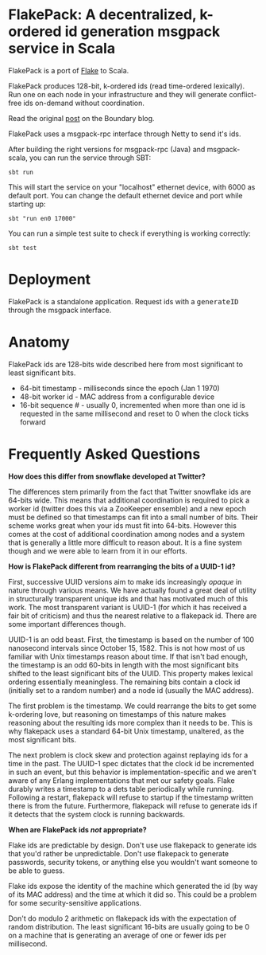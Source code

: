 # FlakePack: A decentralized, k-ordered id generation msgpack service in Scala

FlakePack is a port of [Flake]("http://github.com/boundary/flake.git") to Scala.

FlakePack produces 128-bit, k-ordered ids (read time-ordered lexically). Run one on each node in your infrastructure and they will generate conflict-free ids on-demand without coordination.

Read the original [post](http://blog.boundary.com/2012/01/12/flake-a-decentralized-k-ordered-unique-id-generator-in-erlang/) on the Boundary blog.

FlakePack uses a msgpack-rpc interface through Netty to send it's ids.

After building the right versions for msgpack-rpc (Java) and msgpack-scala, you can run the service through SBT:

	sbt run

This will start the service on your "localhost" ethernet device, with 6000 as default port.
You can change the default ethernet device and port while starting up:

	sbt "run en0 17000"

You can run a simple test suite to check if everything is working correctly:
	
	sbt test


# Deployment

FlakePack is a standalone application. Request ids with a <tt>generateID</tt> through the msgpack interface.

# Anatomy

FlakePack ids are 128-bits wide described here from most significant to least significant bits.

* 64-bit timestamp - milliseconds since the epoch (Jan 1 1970)
* 48-bit worker id - MAC address from a configurable device
* 16-bit sequence # - usually 0, incremented when more than one id is requested in the same millisecond and reset to 0 when the clock ticks forward

# Frequently Asked Questions

**How does this differ from snowflake developed at Twitter?**

The differences stem primarily from the fact that Twitter snowflake ids are 64-bits wide. This means that additional coordination is required to pick a worker id (twitter does this via a ZooKeeper ensemble) and a new epoch must be defined so that timestamps can fit into a small number of bits. Their scheme works great when your ids must fit into 64-bits. However this comes at the cost of additional coordination among nodes and a system that is generally a little more difficult to reason about. It is a fine system though and we were able to learn from it in our efforts.

**How is FlakePack different from rearranging the bits of a UUID-1 id?**

First, successive UUID versions aim to make ids increasingly _opaque_ in nature through various means. We have actually found a great deal of utility in structurally transparent unique ids and that has motivated much of this work.  The most transparent variant is UUID-1 (for which it has received a fair bit of criticism) and thus the nearest relative to a flakepack id. There are some important differences though.

UUID-1 is an odd beast. First, the timestamp is based on the number of 100 nanosecond intervals since October 15, 1582. This is not how most of us familiar with Unix timestamps reason about time. If that isn't bad enough, the timestamp is an odd 60-bits in length with the most significant bits shifted to the least significant bits of the UUID. This property makes lexical ordering essentially meaningless. The remaining bits contain a clock id (initially set to a random number) and a node id (usually the MAC address).

The first problem is the timestamp. We could rearrange the bits to get some k-ordering love, but reasoning on timestamps of this nature makes reasoning about the resulting ids more complex than it needs to be. This is why flakepack uses a standard 64-bit Unix timestamp, unaltered, as the most significant bits.

The next problem is clock skew and protection against replaying ids for a time in the past. The UUID-1 spec dictates that the clock id be incremented in such an event, but this behavior is implementation-specific and we aren't aware of any Erlang implementations that met our safety goals. Flake durably writes a timestamp to a dets table periodically while running. Following a restart, flakepack will refuse to startup if the timestamp written there is from the future. Furthermore, flakepack will refuse to generate ids if it detects that the system clock is running backwards.

**When are FlakePack ids _not_ appropriate?**

Flake ids are predictable by design. Don't use use flakepack to generate ids that you'd rather be unpredictable. Don't use flakepack to generate passwords, security tokens, or anything else you wouldn't want someone to be able to guess.

Flake ids expose the identity of the machine which generated the id (by way of its MAC address) and the time at which it did so. This could be a problem for some security-sensitive applications.

Don't do modulo 2 arithmetic on flakepack ids with the expectation of random distribution. The least significant 16-bits are usually going to be 0 on a machine that is generating an average of one or fewer ids per millisecond.

